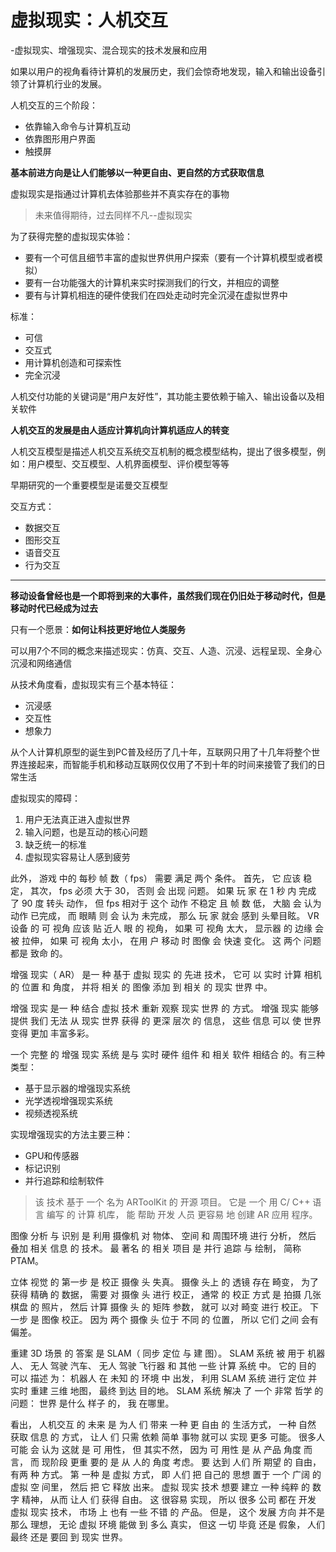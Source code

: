 # 虚拟现实：人机交互

-虚拟现实、增强现实、混合现实的技术发展和应用

如果以用户的视角看待计算机的发展历史，我们会惊奇地发现，输入和输出设备引领了计算机行业的发展。

人机交互的三个阶段：

- 依靠输入命令与计算机互动
- 依靠图形用户界面
- 触摸屏

**基本前进方向是让人们能够以一种更自由、更自然的方式获取信息**

虚拟现实是指通过计算机去体验那些并不真实存在的事物

> 未来值得期待，过去同样不凡--虚拟现实

为了获得完整的虚拟现实体验：

- 要有一个可信且细节丰富的虚拟世界供用户探索（要有一个计算机模型或者模拟）
- 要有一台功能强大的计算机来实时探测我们的行文，并相应的调整
- 要有与计算机相连的硬件使我们在四处走动时完全沉浸在虚拟世界中

标准：

- 可信
- 交互式
- 用计算机创造和可探索性
- 完全沉浸

人机交付功能的关键词是“用户友好性”，其功能主要依赖于输入、输出设备以及相关软件

**人机交互的发展是由人适应计算机向计算机适应人的转变**

人机交互模型是描述人机交互系统交互机制的概念模型结构，提出了很多模型，例如：用户模型、交互模型、人机界面模型、评价模型等等

早期研究的一个重要模型是诺曼交互模型

交互方式：

- 数据交互
- 图形交互
- 语音交互
- 行为交互

****

**移动设备曾经也是一个即将到来的大事件，虽然我们现在仍旧处于移动时代，但是移动时代已经成为过去**

只有一个愿景：**如何让科技更好地位人类服务**

可以用7个不同的概念来描述现实：仿真、交互、人造、沉浸、远程呈现、全身心沉浸和网络通信

从技术角度看，虚拟现实有三个基本特征：

- 沉浸感
- 交互性
- 想象力

从个人计算机原型的诞生到PC普及经历了几十年，互联网只用了十几年将整个世界连接起来，而智能手机和移动互联网仅仅用了不到十年的时间来接管了我们的日常生活

虚拟现实的障碍：

1. 用户无法真正进入虚拟世界
2. 输入问题，也是互动的核心问题
3. 缺乏统一的标准
4. 虚拟现实容易让人感到疲劳

此外， 游戏 中的 每秒 帧 数（ fps） 需要 满足 两个 条件。 首先， 它 应该 稳定， 其次， fps 必须 大于 30， 否则 会 出现 问题。 如果 玩 家 在 1 秒 内 完成 了 90 度 转头 动作， 但 fps 相对于 这个 动作 不稳定 且 帧 数 低， 大脑 会 认为 动作 已完成， 而 眼睛 则 会 认为 未完成， 那么 玩 家 就会 感到 头晕目眩。 VR 设备 的 可 视角 应该 贴 近人 眼 的 视角， 如果 可 视角 太大， 显示器 的 边缘 会被 拉伸， 如果 可 视角 太小， 在用 户 移动 时 图像 会 快速 变化。 这 两个 问题 都是 致命 的。

增强 现实（ AR） 是一 种 基于 虚拟 现实 的 先进 技术， 它可 以 实时 计算 相机 的 位置 和 角度， 并将 相关 的 图像 添加 到 相关 的 现实 世界 中。

增强 现实 是一 种 结合 虚拟 技术 重新 观察 现实 世界 的 方式。 增强 现实 能够 提供 我们 无法 从 现实 世界 获得 的 更深 层次 的 信息， 这些 信息 可以 使 世界 变得 更加 丰富多彩。

一个 完整 的 增强 现实 系统 是与 实时 硬件 组件 和 相关 软件 相结合 的。有三种类型：

- 基于显示器的增强现实系统
- 光学透视增强现实系统
- 视频透视系统

实现增强现实的方法主要三种：

- GPU和传感器
- 标记识别
- 并行追踪和绘制软件

> 该 技术 基于 一个 名为 ARToolKit 的 开源 项目。 它是 一个 用 C/ C++ 语言 编写 的 计算 机库， 能 帮助 开发 人员 更容易 地 创建 AR 应用 程序。
>

图像 分析 与 识别 是 利用 摄像机 对 物体、 空间 和 周围环境 进行 分析， 然后 叠加 相关 信息 的 技术。 最 著名 的 相关 项目 是 并行 追踪 与 绘制， 简称 PTAM。

立体 视觉 的 第一步 是 校正 摄像 头 失真。 摄像 头上 的 透镜 存在 畸变， 为了 获得 精确 的 数据， 需要 对 摄像 头 进行 校正， 通常 的 校正 方式 是 拍摄 几张 棋盘 的 照片， 然后 计算 摄像 头 的 矩阵 参数， 就可 以对 畸变 进行 校正。 下一步 是 图像 校正。 因为 两个 摄像 头 位于 不同 的 位置， 所以 它们 之间 会有 偏差。

重建 3D 场景 的 答案 是 SLAM（ 同步 定位 与 建 图）。 SLAM 系统 被 用于 机器人、 无人 驾驶 汽车、 无人 驾驶 飞行器 和 其他 一些 计算 系统 中。 它的 目的 可以 描述 为： 机器人 在 未知 的 环境 中 出发， 利用 SLAM 系统 进行 定位 并 实时 重建 三维 地图， 最终 到达 目的地。 SLAM 系统 解决 了 一个 非常 哲学 的 问题： 世界 是什么 样子 的， 我 在哪里。

看出， 人机交互 的 未来 是 为人 们 带来 一种 更 自由 的 生活方式， 一种 自然 获取 信息 的 方式， 让人 们 只需 依赖 简单 事物 就可以 实现 更多 可能。 很多人 可能 会 认为 这就 是 可 用性， 但 其实不然， 因为 可 用性 是 从 产品 角度 而言， 而 现阶段 更重 要的 是 从 人的 角度 考虑。 要 达到 人们 所 期望 的 自由， 有两 种 方式。 第 一种 是 虚拟 方式， 即 人们 把 自己的 思想 置于 一个 广阔 的 虚拟 空 间里， 然后 把 它 释放 出来。 虚拟 现实 技术 想要 建立 一种 纯粹 的 数字 精神， 从而 让人 们 获得 自由。 这 很容易 实现， 所以 很多 公司 都在 开发 虚拟 现实 技术， 市场 上 也有 一些 不错 的 产品。 但是， 这个 发展 方向 并不是 那么 理想， 无论 虚拟 环境 能做 到 多么 真实， 但这 一切 毕竟 还是 假象， 人们 最终 还是 要回 到 现实 世界。

